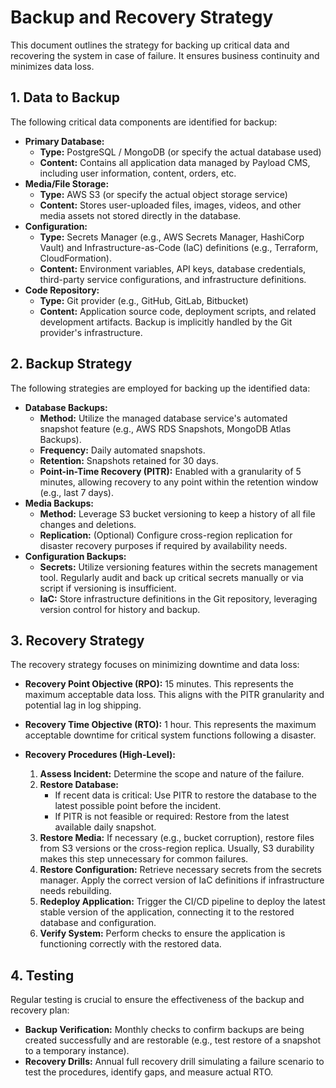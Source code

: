# Backup and Recovery Strategy

This document outlines the strategy for backing up critical data and recovering the system in case of failure. It ensures business continuity and minimizes data loss.

## 1. Data to Backup

The following critical data components are identified for backup:

*   **Primary Database:**
    *   **Type:** PostgreSQL / MongoDB (or specify the actual database used)
    *   **Content:** Contains all application data managed by Payload CMS, including user information, content, orders, etc.
*   **Media/File Storage:**
    *   **Type:** AWS S3 (or specify the actual object storage service)
    *   **Content:** Stores user-uploaded files, images, videos, and other media assets not stored directly in the database.
*   **Configuration:**
    *   **Type:** Secrets Manager (e.g., AWS Secrets Manager, HashiCorp Vault) and Infrastructure-as-Code (IaC) definitions (e.g., Terraform, CloudFormation).
    *   **Content:** Environment variables, API keys, database credentials, third-party service configurations, and infrastructure definitions.
*   **Code Repository:**
    *   **Type:** Git provider (e.g., GitHub, GitLab, Bitbucket)
    *   **Content:** Application source code, deployment scripts, and related development artifacts. Backup is implicitly handled by the Git provider's infrastructure.

## 2. Backup Strategy

The following strategies are employed for backing up the identified data:

*   **Database Backups:**
    *   **Method:** Utilize the managed database service's automated snapshot feature (e.g., AWS RDS Snapshots, MongoDB Atlas Backups).
    *   **Frequency:** Daily automated snapshots.
    *   **Retention:** Snapshots retained for 30 days.
    *   **Point-in-Time Recovery (PITR):** Enabled with a granularity of 5 minutes, allowing recovery to any point within the retention window (e.g., last 7 days).
*   **Media Backups:**
    *   **Method:** Leverage S3 bucket versioning to keep a history of all file changes and deletions.
    *   **Replication:** (Optional) Configure cross-region replication for disaster recovery purposes if required by availability needs.
*   **Configuration Backups:**
    *   **Secrets:** Utilize versioning features within the secrets management tool. Regularly audit and back up critical secrets manually or via script if versioning is insufficient.
    *   **IaC:** Store infrastructure definitions in the Git repository, leveraging version control for history and backup.

## 3. Recovery Strategy

The recovery strategy focuses on minimizing downtime and data loss:

*   **Recovery Point Objective (RPO):** 15 minutes. This represents the maximum acceptable data loss. This aligns with the PITR granularity and potential lag in log shipping.
*   **Recovery Time Objective (RTO):** 1 hour. This represents the maximum acceptable downtime for critical system functions following a disaster.

*   **Recovery Procedures (High-Level):**
    1.  **Assess Incident:** Determine the scope and nature of the failure.
    2.  **Restore Database:**
        *   If recent data is critical: Use PITR to restore the database to the latest possible point before the incident.
        *   If PITR is not feasible or required: Restore from the latest available daily snapshot.
    3.  **Restore Media:** If necessary (e.g., bucket corruption), restore files from S3 versions or the cross-region replica. Usually, S3 durability makes this step unnecessary for common failures.
    4.  **Restore Configuration:** Retrieve necessary secrets from the secrets manager. Apply the correct version of IaC definitions if infrastructure needs rebuilding.
    5.  **Redeploy Application:** Trigger the CI/CD pipeline to deploy the latest stable version of the application, connecting it to the restored database and configuration.
    6.  **Verify System:** Perform checks to ensure the application is functioning correctly with the restored data.

## 4. Testing

Regular testing is crucial to ensure the effectiveness of the backup and recovery plan:

*   **Backup Verification:** Monthly checks to confirm backups are being created successfully and are restorable (e.g., test restore of a snapshot to a temporary instance).
*   **Recovery Drills:** Annual full recovery drill simulating a failure scenario to test the procedures, identify gaps, and measure actual RTO.